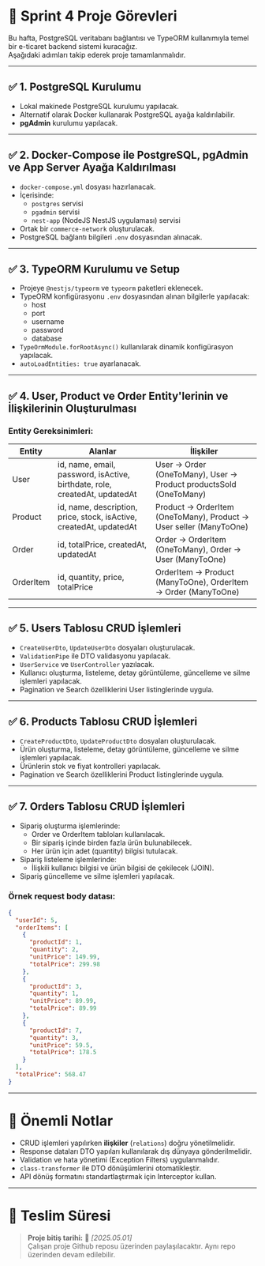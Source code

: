 # 📘 Sprint 4 Proje Görevleri

Bu hafta, PostgreSQL veritabanı bağlantısı ve TypeORM kullanımıyla temel bir e-ticaret backend sistemi kuracağız.  
Aşağıdaki adımları takip ederek proje tamamlanmalıdır.

---

## ✅ 1. PostgreSQL Kurulumu

- Lokal makinede PostgreSQL kurulumu yapılacak.
- Alternatif olarak Docker kullanarak PostgreSQL ayağa kaldırılabilir.
- **pgAdmin** kurulumu yapılacak.

---

## ✅ 2. Docker-Compose ile PostgreSQL, pgAdmin ve App Server Ayağa Kaldırılması

- `docker-compose.yml` dosyası hazırlanacak.
- İçerisinde:
  - `postgres` servisi
  - `pgadmin` servisi
  - `nest-app` (NodeJS NestJS uygulaması) servisi
- Ortak bir `commerce-network` oluşturulacak.
- PostgreSQL bağlantı bilgileri `.env` dosyasından alınacak.

---

## ✅ 3. TypeORM Kurulumu ve Setup

- Projeye `@nestjs/typeorm` ve `typeorm` paketleri eklenecek.
- TypeORM konfigürasyonu `.env` dosyasından alınan bilgilerle yapılacak:
  - host
  - port
  - username
  - password
  - database
- `TypeOrmModule.forRootAsync()` kullanılarak dinamik konfigürasyon yapılacak.
- `autoLoadEntities: true` ayarlanacak.

---

## ✅ 4. User, Product ve Order Entity'lerinin ve İlişkilerinin Oluşturulması

### Entity Gereksinimleri:

| Entity    | Alanlar                                                                    | İlişkiler                                                            |
| --------- | -------------------------------------------------------------------------- | -------------------------------------------------------------------- |
| User      | id, name, email, password, isActive, birthdate, role, createdAt, updatedAt | User -> Order (OneToMany), User -> Product productsSold (OneToMany)  |
| Product   | id, name, description, price, stock, isActive, createdAt, updatedAt        | Product -> OrderItem (OneToMany), Product -> User seller (ManyToOne) |
| Order     | id, totalPrice, createdAt, updatedAt                                       | Order -> OrderItem (OneToMany), Order -> User (ManyToOne)            |
| OrderItem | id, quantity, price, totalPrice                                            | OrderItem -> Product (ManyToOne), OrderItem -> Order (ManyToOne)     |

---

## ✅ 5. Users Tablosu CRUD İşlemleri

- `CreateUserDto`, `UpdateUserDto` dosyaları oluşturulacak.
- `ValidationPipe` ile DTO validasyonu yapılacak.
- `UserService` ve `UserController` yazılacak.
- Kullanıcı oluşturma, listeleme, detay görüntüleme, güncelleme ve silme işlemleri yapılacak.
- Pagination ve Search özelliklerini User listinglerinde uygula.

---

## ✅ 6. Products Tablosu CRUD İşlemleri

- `CreateProductDto`, `UpdateProductDto` dosyaları oluşturulacak.
- Ürün oluşturma, listeleme, detay görüntüleme, güncelleme ve silme işlemleri yapılacak.
- Ürünlerin stok ve fiyat kontrolleri yapılacak.
- Pagination ve Search özelliklerini Product listinglerinde uygula.

---

## ✅ 7. Orders Tablosu CRUD İşlemleri

- Sipariş oluşturma işlemlerinde:
  - Order ve OrderItem tabloları kullanılacak.
  - Bir sipariş içinde birden fazla ürün bulunabilecek.
  - Her ürün için adet (quantity) bilgisi tutulacak.
- Sipariş listeleme işlemlerinde:
  - İlişkili kullanıcı bilgisi ve ürün bilgisi de çekilecek (JOIN).
- Sipariş güncelleme ve silme işlemleri yapılacak.

### Örnek request body datası:

```json
{
  "userId": 5,
  "orderItems": [
    {
      "productId": 1,
      "quantity": 2,
      "unitPrice": 149.99,
      "totalPrice": 299.98
    },
    {
      "productId": 3,
      "quantity": 1,
      "unitPrice": 89.99,
      "totalPrice": 89.99
    },
    {
      "productId": 7,
      "quantity": 3,
      "unitPrice": 59.5,
      "totalPrice": 178.5
    }
  ],
  "totalPrice": 568.47
}
```

---

# 🚀 Önemli Notlar

- CRUD işlemleri yapılırken **ilişkiler** (`relations`) doğru yönetilmelidir.
- Response dataları DTO yapıları kullanılarak dış dünyaya gönderilmelidir.
- Validation ve hata yönetimi (Exception Filters) uygulanmalıdır.
- `class-transformer` ile DTO dönüşümlerini otomatikleştir.
- API dönüş formatını standartlaştırmak için Interceptor kullan.

---

# 📅 Teslim Süresi

> **Proje bitiş tarihi:** 📅 _[2025.05.01]_  
> Çalışan proje Github reposu üzerinden paylaşılacaktır. Aynı repo üzerinden devam edilebilir.
